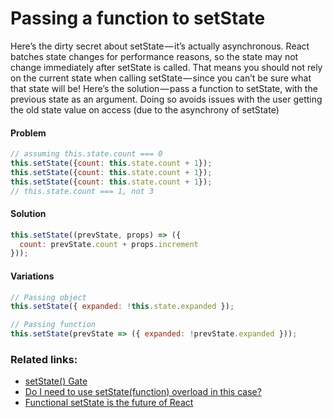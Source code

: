# Passing a function to setState

Here’s the dirty secret about setState — it’s actually asynchronous.
React batches state changes for performance reasons, so the state may not change immediately after setState is called.
That means you should not rely on the current state when calling setState — since you can’t be sure what that state will be!
Here’s the solution — pass a function to setState, with the previous state as an argument.
Doing so avoids issues with the user getting the old state value on access (due to the asynchrony of setState)

#### Problem
```javascript
// assuming this.state.count === 0
this.setState({count: this.state.count + 1});
this.setState({count: this.state.count + 1});
this.setState({count: this.state.count + 1});
// this.state.count === 1, not 3
```
#### Solution
```javascript
this.setState((prevState, props) => ({
  count: prevState.count + props.increment
}));
```

#### Variations
```javascript
// Passing object
this.setState({ expanded: !this.state.expanded });

// Passing function
this.setState(prevState => ({ expanded: !prevState.expanded }));
```

### Related links:
- [setState() Gate](https://medium.com/javascript-scene/setstate-gate-abc10a9b2d82)
- [Do I need to use setState(function) overload in this case?](http://stackoverflow.com/questions/43428456/do-i-need-to-use-setstatefunction-overload-in-this-case/43440790#43440790)
- [Functional setState is the future of React](https://medium.freecodecamp.com/functional-setstate-is-the-future-of-react-374f30401b6b)
